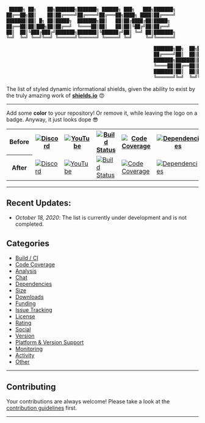 ```python
 █████╗ ██╗    ██╗███████╗███████╗ ██████╗ ███╗   ███╗███████╗
██╔══██╗██║    ██║██╔════╝██╔════╝██╔═══██╗████╗ ████║██╔════╝
███████║██║ █╗ ██║█████╗  ███████╗██║   ██║██╔████╔██║█████╗  
██╔══██║██║███╗██║██╔══╝  ╚════██║██║   ██║██║╚██╔╝██║██╔══╝  
██║  ██║╚███╔███╔╝███████╗███████║╚██████╔╝██║ ╚═╝ ██║███████╗
╚═╝  ╚═╝ ╚══╝╚══╝ ╚══════╝╚══════╝ ╚═════╝ ╚═╝     ╚═╝╚══════╝

                                                      ███████╗██╗  ██╗██╗███████╗██╗     ██████╗ ███████╗
                                                      ██╔════╝██║  ██║██║██╔════╝██║     ██╔══██╗██╔════╝
                                                      ███████╗███████║██║█████╗  ██║     ██║  ██║███████╗
                                                      ╚════██║██╔══██║██║██╔══╝  ██║     ██║  ██║╚════██║
                                                      ███████║██║  ██║██║███████╗███████╗██████╔╝███████║
                                                      ╚══════╝╚═╝  ╚═╝╚═╝╚══════╝╚══════╝╚═════╝ ╚══════╝

```
The list of styled dynamic informational shields, given the ability to exist by the truly amazing work of [**shields.io**](https://shields.io) :heart_eyes:

---

Add some **color** to your repository! Or remove it, while leaving the logo on a badge. Anyway, it just looks dope :sunglasses:

<table>
    <tr>
        <th>Before</th>
        <th>
            <a href="https://discord.gg/VnrdB6K"><img
                alt="Discord"
                src="https://img.shields.io/discord/767286138007584780"></a>
        </th>
        <th>
            <a href="https://www.youtube.com/watch?v=xFXERAZ3RIg"><img
                alt="YouTube"
                src="https://img.shields.io/youtube/likes/xFXERAZ3RIg?style=social"></a>
        </th>
        <th>
            <a href="https://github.com/a-maliarov/awesome-shields/blob/main/categories/build.md"><img
                alt="Build Status"
                src="https://travis-ci.com/a-maliarov/amazoncaptcha.svg?branch=master"></a>
        </th>
        <th>
            <a href="https://github.com/a-maliarov/awesome-shields/blob/main/categories/code_coverage.md"><img
                alt="Code Coverage"
                src="https://img.shields.io/codecov/c/gh/a-maliarov/amazoncaptcha"></a>
        </th>
        <th>
            <a href="https://github.com/a-maliarov/awesome-shields/blob/main/categories/dependencies.md"><img
                alt="Dependencies"
                src="https://img.shields.io/requires/github/a-maliarov/amazoncaptcha"></a>
        </th>
    </tr>
    <tr>
        <th>After</th>
        <td>
            <a href="https://discord.gg/VnrdB6K"><img
                alt="Discord"
                src="https://img.shields.io/discord/767286138007584780?label=Discord&logo=discord&logoColor=ffffff&labelColor=7289DA&color=2c2f33"></a>
        </td>
        <td>
            <a href="https://www.youtube.com/watch?v=xFXERAZ3RIg"><img
                alt="YouTube"
                src="https://img.shields.io/youtube/likes/xFXERAZ3RIg?label=Likes&logo=youtube&logoColor=ffffff&labelColor=FF0000&color=282828&style=flat"></a>
        </td>
        <td>
            <a href="https://github.com/a-maliarov/awesome-shields/blob/main/categories/build.md"><img
                alt="Build Status"
                src="https://img.shields.io/travis/a-maliarov/amazoncaptcha?branch=master&label=Travis%20CI&logo=Travis%20CI&logoColor=ffffff&labelColor=2782f7"></a>
        </td>
        <td>
            <a href="https://github.com/a-maliarov/awesome-shields/blob/main/categories/code_coverage.md"><img
                alt="Code Coverage"
                src="https://img.shields.io/codecov/c/gh/a-maliarov/amazoncaptcha?label=Codecov&logo=Codecov&logoColor=ffffff&labelColor=F01F7A"></a>
        </td>
        <td>
            <a href="https://github.com/a-maliarov/awesome-shields/blob/main/categories/dependencies.md"><img
                alt="Dependencies"
                src="https://img.shields.io/requires/github/a-maliarov/amazoncaptcha?label=Requirements&logoColor=ffffff&labelColor=282828"></a>
        </td>
    </tr>
</table>

---

## Recent Updates:
+ *October 18, 2020*: The list is currently under development and is not completed.

## Categories
+ [Build / CI](https://github.com/a-maliarov/awesome-shields/blob/main/categories/build.md)
+ [Code Coverage](https://github.com/a-maliarov/awesome-shields/blob/main/categories/code_coverage.md)
+ [Analysis](https://github.com/a-maliarov/awesome-shields/blob/main/categories/analysis.md)
+ [Chat](https://github.com/a-maliarov/awesome-shields/blob/main/categories/chat.md)
+ [Dependencies](https://github.com/a-maliarov/awesome-shields/blob/main/categories/dependencies.md)
+ [Size](https://github.com/a-maliarov/awesome-shields/blob/main/categories/size.md)
+ [Downloads](https://github.com/a-maliarov/awesome-shields/blob/main/categories/downloads.md)
+ [Funding](https://github.com/a-maliarov/awesome-shields/blob/main/categories/funding.md)
+ [Issue Tracking](https://github.com/a-maliarov/awesome-shields/blob/main/categories/issue_tracking.md)
+ [License](https://github.com/a-maliarov/awesome-shields/blob/main/categories/license_.md)
+ [Rating](https://github.com/a-maliarov/awesome-shields/blob/main/categories/rating.md)
+ [Social](https://github.com/a-maliarov/awesome-shields/blob/main/categories/social.md)
+ [Version](https://github.com/a-maliarov/awesome-shields/blob/main/categories/version_.md)
+ [Platform & Version Support](https://github.com/a-maliarov/awesome-shields/blob/main/categories/platform_and_version_support.md)
+ [Monitoring](https://github.com/a-maliarov/awesome-shields/blob/main/categories/monitoring.md)
+ [Activity](https://github.com/a-maliarov/awesome-shields/blob/main/categories/activity.md)
+ [Other](https://github.com/a-maliarov/awesome-shields/blob/main/categories/other.md)

---

## Contributing
Your contributions are always welcome! Please take a look at the [contribution guidelines](https://github.com/a-maliarov/awesome-shields/blob/main/.github/CONTRIBUTING.md) first.

---
